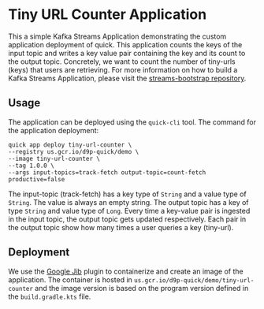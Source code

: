 # Tiny URL Counter Application

This a simple Kafka Streams Application demonstrating the custom application deployment of quick.
This application counts the keys of the input topic and writes a key value pair containing the key
and its count to the output topic.
Concretely, we want to count the number of tiny-urls (keys) that users are retrieving.
For more information on how to build a Kafka Streams Application, please visit the 
[streams-bootstrap repository](https://github.com/bakdata/streams-bootstrap).

## Usage
The application can be deployed using the `quick-cli` tool. The command for the application deployment:
```shell
quick app deploy tiny-url-counter \
--registry us.gcr.io/d9p-quick/demo \
--image tiny-url-counter \
--tag 1.0.0 \
--args input-topics=track-fetch output-topic=count-fetch productive=false
```
The input-topic (track-fetch) has a key type of `String` and a value type of `String`.
The value is always an empty string.
The output topic has a key of type `String` and value type of `Long`.
Every time a key-value pair is ingested in the input topic, the output topic gets updated respectively.
Each pair in the output topic show how many times a user queries a key (tiny-url).

## Deployment
We use the [Google Jib](https://github.com/GoogleContainerTools/jib) plugin to containerize and create an image of the application. 
The container is hosted in `us.gcr.io/d9p-quick/demo/tiny-url-counter` 
and the image version is based on the program version defined in the `build.gradle.kts` file.
